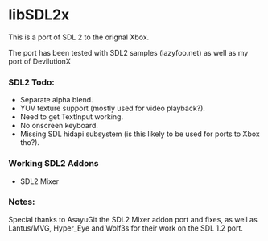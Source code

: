 # libSDL2x

This is a port of SDL 2 to the orignal Xbox.

The port has been tested with SDL2 samples (lazyfoo.net) as well as my port of DevilutionX

### SDL2 Todo:
- Separate alpha blend.
- YUV texture support (mostly used for video playback?).
- Need to get TextInput working.
- No onscreen keyboard.
- Missing SDL hidapi subsystem (is this likely to be used for ports to Xbox tho?).

### Working SDL2 Addons
- SDL2 Mixer

### Notes:

Special thanks to AsayuGit the SDL2 Mixer addon port and fixes, as well as Lantus/MVG, Hyper_Eye and Wolf3s for their work on the SDL 1.2 port.
